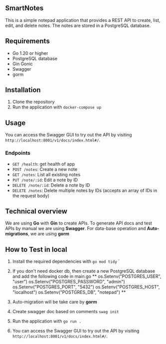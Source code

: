 ## SmartNotes

This is a simple notepad application that provides a REST API to create, list, edit, and delete notes. The notes are stored in a PostgreSQL database.

## Requirements

- Go 1.20 or higher
- PostgreSQL database
- Gin Gonic
- Swagger
- gorm

## Installation

1.  Clone the repository
2.  Run the application with `docker-compose up`

## Usage

You can access the Swagger GUI to try out the API by visiting `http://localhost:8001/v1/docs/index.html#/`.

### Endpoints

- `GET /health`: get health of app
- `POST /notes`: Create a new note
- `GET /notes`: List all existing notes
- `PUT /note/:id`: Edit a note by ID
- `DELETE /note/:id`: Delete a note by ID
- `DELETE /notes`: Delete multiple notes by IDs (accepts an array of IDs in the request body)

## Technical overview

We are using **Go** with **Gin** to create APIs. To generate API docs and test APIs by manual we are using **Swagger**. For data-base operation and **Auto-migrations**, we are using **gorm**

## How to Test in local

1.  Install the required dependencies with `go mod tidy` `

2.  If you don't need docker db, then create a new PostgreSQL database and add the following code in main.go
    ** os.Setenv("POSTGRES_USER", "user")
    os.Setenv("POSTGRES_PASSWORD", "admin")
    os.Setenv("POSTGRES_PORT", "5432")
    os.Setenv("POSTGRES_HOST", "localhost")
    os.Setenv("POSTGRES_DB", "notepad") **

3.  Auto-migration will be take care by **gorm**
4.  Create swagger doc based on comments `swag init `
5.  Run the application with `go run .`
6.  You can access the Swagger GUI to try out the API by visiting `http://localhost:8001/v1/docs/index.html#/`.
